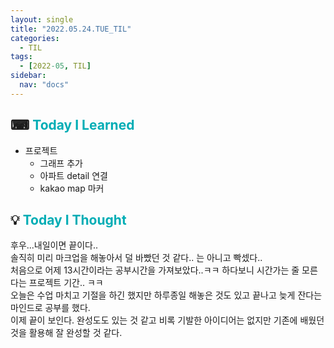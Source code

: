 ```yaml
---
layout: single
title: "2022.05.24.TUE_TIL"
categories:
  - TIL
tags:
  - [2022-05, TIL]
sidebar:
  nav: "docs"
---
```


## ⌨ <a style="color:#00adb5">Today I Learned</a>

- 프로젝트
  - 그래프 추가
  - 아파트 detail 연결
  - kakao map 마커

## 💡 <a style="color:#00adb5">Today I Thought</a>

후우...내일이면 끝이다..<br>
솔직히 미리 마크업을 해놓아서 덜 바빴던 것 같다.. 는 아니고 빡셌다..<br>
처음으로 어제 13시간이라는 공부시간을 가져보았다..ㅋㅋ 하다보니 시간가는 줄 모른다는 프로젝트 기간.. ㅋㅋ <br>
오늘은 수업 마치고 기절을 하긴 했지만 하루종일 해놓은 것도 있고 끝나고 늦게 잔다는 마인드로 공부를 했다. <br>
이제 끝이 보인다. 완성도도 있는 것 같고 비록 기발한 아이디어는 없지만 기존에 배웠던 것을 활용해 잘 완성할 것 같다. <br>
